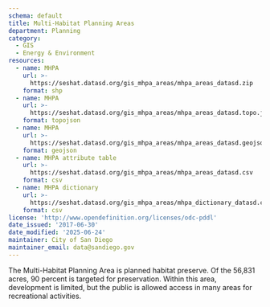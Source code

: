 ```yaml
---
schema: default
title: Multi-Habitat Planning Areas
department: Planning
category:
  - GIS
  - Energy & Environment
resources:
  - name: MHPA
    url: >-
      https://seshat.datasd.org/gis_mhpa_areas/mhpa_areas_datasd.zip
    format: shp
  - name: MHPA
    url: >-
      https://seshat.datasd.org/gis_mhpa_areas/mhpa_areas_datasd.topo.json
    format: topojson
  - name: MHPA
    url: >-
      https://seshat.datasd.org/gis_mhpa_areas/mhpa_areas_datasd.geojson
    format: geojson
  - name: MHPA attribute table
    url: >-
      https://seshat.datasd.org/gis_mhpa_areas/mhpa_areas_datasd.csv
    format: csv
  - name: MHPA dictionary
    url: >-
      https://seshat.datasd.org/gis_mhpa_areas/mhpa_dictionary_datasd.csv
    format: csv
license: 'http://www.opendefinition.org/licenses/odc-pddl'
date_issued: '2017-06-30'
date_modified: '2025-06-24'
maintainer: City of San Diego
maintainer_email: data@sandiego.gov
---
```

The Multi-Habitat Planning Area is planned habitat preserve. Of the 56,831 acres, 90 percent is targeted for preservation. Within this area, development is limited, but the public is allowed access in many areas for recreational activities.
<!--more-->
